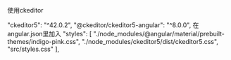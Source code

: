 使用ckeditor

 "ckeditor5": "^42.0.2",   "@ckeditor/ckeditor5-angular": "^8.0.0",
 在angular.json里加入
"styles": [
  "./node_modules/@angular/material/prebuilt-themes/indigo-pink.css",
  "./node_modules/ckeditor5/dist/ckeditor5.css",
  "src/styles.css"
],
